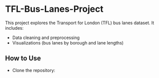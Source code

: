 # TFL-Bus-Lanes-Project
This project explores the Transport for London (TFL) bus lanes dataset. 
It includes:
- Data cleaning and preprocessing
- Visualizations (bus lanes by borough and lane lengths)

## How to Use
- Clone the repository:  
